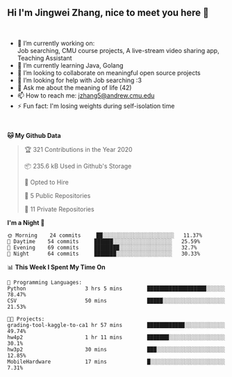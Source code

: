 Hi I'm Jingwei Zhang, nice to meet you here 👋
---
<br>


- 🔭 I’m currently working on: <br>
    Job searching, CMU course projects, A live-stream video sharing app, Teaching Assistant
- 🌱 I’m currently learning Java, Golang
- 👯 I’m looking to collaborate on meaningful open source projects
- 🤔 I’m looking for help with Job searching :3
- 💬 Ask me about the meaning of life (42)
- 📫 How to reach me: jzhang5@andrew.cmu.edu
- ⚡ Fun fact: I'm losing weights during self-isolation time
<br>


<!--START_SECTION:waka-->
**🐱 My Github Data** 

> 🏆 321 Contributions in the Year 2020
 > 
> 📦 235.6 kB Used in Github's Storage 
 > 
> 💼 Opted to Hire
 > 
> 📜 5 Public Repositories
 > 
> 🔑 11 Private Repositories 

**I'm a Night 🦉** 

```text
🌞 Morning    24 commits     ██░░░░░░░░░░░░░░░░░░░░░░░   11.37% 
🌆 Daytime    54 commits     ██████░░░░░░░░░░░░░░░░░░░   25.59% 
🌃 Evening    69 commits     ████████░░░░░░░░░░░░░░░░░   32.7% 
🌙 Night      64 commits     ███████░░░░░░░░░░░░░░░░░░   30.33%

```


📊 **This Week I Spent My Time On** 

```text
💬 Programming Languages: 
Python                   3 hrs 5 mins        ███████████████████░░░░░░   78.47% 
CSV                      50 mins             █████░░░░░░░░░░░░░░░░░░░░   21.53%

🐱‍💻 Projects: 
grading-tool-kaggle-to-ca1 hr 57 mins        ████████████░░░░░░░░░░░░░   49.74% 
hw4p2                    1 hr 11 mins        ███████░░░░░░░░░░░░░░░░░░   30.1% 
hw3p2                    30 mins             ███░░░░░░░░░░░░░░░░░░░░░░   12.85% 
MobileHardware           17 mins             █░░░░░░░░░░░░░░░░░░░░░░░░   7.31%

```


<!--END_SECTION:waka-->
